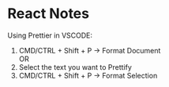 # React Notes

Using Prettier in VSCODE:
1. CMD/CTRL + Shift + P -> Format Document  
OR  
1. Select the text you want to Prettify
2. CMD/CTRL + Shift + P -> Format Selection
